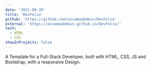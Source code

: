 ```yaml
---
date: '2021-09-20'
title: 'DevFolio'
github: 'https://github.com/ossamaabdein/DevFolio'
external: 'https://ossamaabdein.github.io/DevFolio/'
tech:
  - HTML
  - CSS
showInProjects: false
---
```


A Template for a Full-Stack Developer, built with HTML, CSS, JS and Bootstrap, with a responsive Design.
